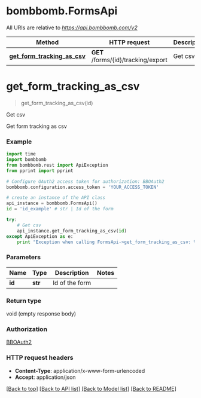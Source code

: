 # bombbomb.FormsApi

All URIs are relative to *https://api.bombbomb.com/v2*

Method | HTTP request | Description
------------- | ------------- | -------------
[**get_form_tracking_as_csv**](FormsApi.md#get_form_tracking_as_csv) | **GET** /forms/{id}/tracking/export | Get csv


# **get_form_tracking_as_csv**
> get_form_tracking_as_csv(id)

Get csv

Get form tracking as csv

### Example 
```python
import time
import bombbomb
from bombbomb.rest import ApiException
from pprint import pprint

# Configure OAuth2 access token for authorization: BBOAuth2
bombbomb.configuration.access_token = 'YOUR_ACCESS_TOKEN'

# create an instance of the API class
api_instance = bombbomb.FormsApi()
id = 'id_example' # str | Id of the form

try: 
    # Get csv
    api_instance.get_form_tracking_as_csv(id)
except ApiException as e:
    print "Exception when calling FormsApi->get_form_tracking_as_csv: %s\n" % e
```

### Parameters

Name | Type | Description  | Notes
------------- | ------------- | ------------- | -------------
 **id** | **str**| Id of the form | 

### Return type

void (empty response body)

### Authorization

[BBOAuth2](../README.md#BBOAuth2)

### HTTP request headers

 - **Content-Type**: application/x-www-form-urlencoded
 - **Accept**: application/json

[[Back to top]](#) [[Back to API list]](../README.md#documentation-for-api-endpoints) [[Back to Model list]](../README.md#documentation-for-models) [[Back to README]](../README.md)


